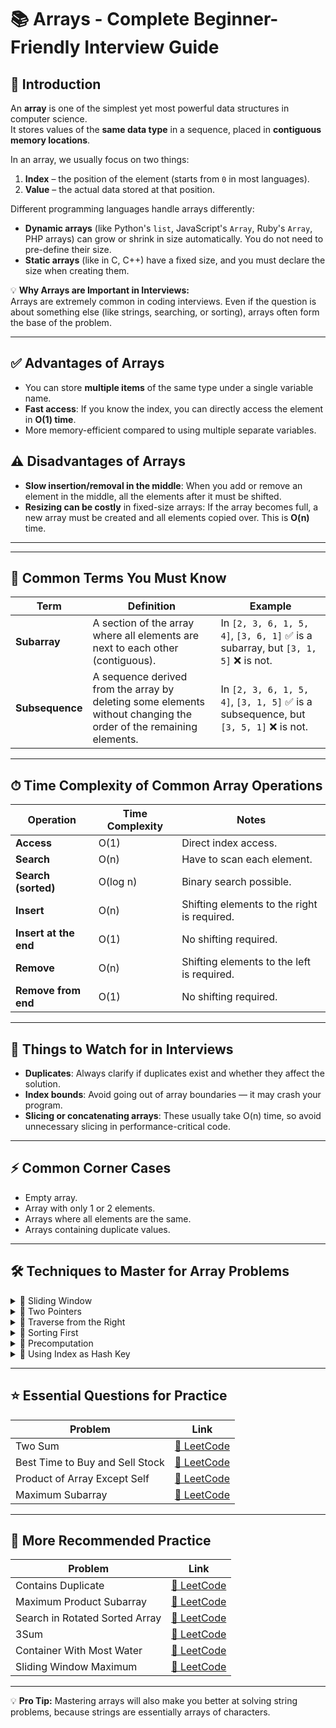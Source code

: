 # 📚 Arrays - Complete Beginner-Friendly Interview Guide

## 📝 Introduction
An **array** is one of the simplest yet most powerful data structures in computer science.  
It stores values of the **same data type** in a sequence, placed in **contiguous memory locations**.  

In an array, we usually focus on two things:
1. **Index** – the position of the element (starts from `0` in most languages).
2. **Value** – the actual data stored at that position.

Different programming languages handle arrays differently:
- **Dynamic arrays** (like Python's `list`, JavaScript's `Array`, Ruby's `Array`, PHP arrays) can grow or shrink in size automatically. You do not need to pre-define their size.
- **Static arrays** (like in C, C++) have a fixed size, and you must declare the size when creating them.

💡 **Why Arrays are Important in Interviews:**  
Arrays are extremely common in coding interviews. Even if the question is about something else (like strings, searching, or sorting), arrays often form the base of the problem.

---

## ✅ Advantages of Arrays
- You can store **multiple items** of the same type under a single variable name.
- **Fast access**: If you know the index, you can directly access the element in **O(1) time**.
- More memory-efficient compared to using multiple separate variables.

## ⚠️ Disadvantages of Arrays
- **Slow insertion/removal in the middle**: When you add or remove an element in the middle, all the elements after it must be shifted.
- **Resizing can be costly** in fixed-size arrays: If the array becomes full, a new array must be created and all elements copied over. This is **O(n)** time.

---

---

## 🔑 Common Terms You Must Know

| Term | Definition | Example |
|------|------------|---------|
| **Subarray** | A section of the array where all elements are next to each other (contiguous). | In `[2, 3, 6, 1, 5, 4]`, `[3, 6, 1]` ✅ is a subarray, but `[3, 1, 5]` ❌ is not. |
| **Subsequence** | A sequence derived from the array by deleting some elements without changing the order of the remaining elements. | In `[2, 3, 6, 1, 5, 4]`, `[3, 1, 5]` ✅ is a subsequence, but `[3, 5, 1]` ❌ is not. |

---

## ⏱ Time Complexity of Common Array Operations

| Operation | Time Complexity | Notes |
|-----------|-----------------|-------|
| **Access** | O(1) | Direct index access. |
| **Search** | O(n) | Have to scan each element. |
| **Search (sorted)** | O(log n) | Binary search possible. |
| **Insert** | O(n) | Shifting elements to the right is required. |
| **Insert at the end** | O(1) | No shifting required. |
| **Remove** | O(n) | Shifting elements to the left is required. |
| **Remove from end** | O(1) | No shifting required. |

---

## 🧐 Things to Watch for in Interviews
- **Duplicates**: Always clarify if duplicates exist and whether they affect the solution.
- **Index bounds**: Avoid going out of array boundaries — it may crash your program.
- **Slicing or concatenating arrays**: These usually take O(n) time, so avoid unnecessary slicing in performance-critical code.

---

## ⚡ Common Corner Cases
- Empty array.
- Array with only 1 or 2 elements.
- Arrays where all elements are the same.
- Arrays containing duplicate values.

---

## 🛠 Techniques to Master for Array Problems

<details>
<summary>📌 Sliding Window</summary>
A technique used for problems involving subarrays or substrings.  
We keep two pointers (`start` and `end`) and move them forward while maintaining certain conditions.  
Example: *Minimum Size Subarray Sum*.  
Time complexity is usually **O(n)**.
</details>

<details>
<summary>📌 Two Pointers</summary>
Two pointers can start from different ends or from different arrays.  
Often used for sorted arrays or merging.  
Example: *Merge Sorted Array*.
</details>

<details>
<summary>📌 Traverse from the Right</summary>
Sometimes problems are easier if you process the array backwards.  
Example: *Daily Temperatures*.
</details>

<details>
<summary>📌 Sorting First</summary>
If the problem allows changing the order, sorting can simplify logic and enable binary search.  
Be careful: sorting takes **O(n log n)**.
</details>

<details>
<summary>📌 Precomputation</summary>
Precompute prefix sums or products to answer range queries quickly.  
Example: *Product of Array Except Self*.
</details>

<details>
<summary>📌 Using Index as Hash Key</summary>
If the array contains numbers from `1` to `N`, you can use the array itself to mark presence of numbers by negating values at certain indices.  
Example: *First Missing Positive*.
</details>

---

## ⭐ Essential Questions for Practice

| Problem | Link |
|---------|------|
| Two Sum | [🔗 LeetCode](https://leetcode.com/problems/two-sum/) |
| Best Time to Buy and Sell Stock | [🔗 LeetCode](https://leetcode.com/problems/best-time-to-buy-and-sell-stock/) |
| Product of Array Except Self | [🔗 LeetCode](https://leetcode.com/problems/product-of-array-except-self/) |
| Maximum Subarray | [🔗 LeetCode](https://leetcode.com/problems/maximum-subarray/) |

---

## 💪 More Recommended Practice

| Problem | Link |
|---------|------|
| Contains Duplicate | [🔗 LeetCode](https://leetcode.com/problems/contains-duplicate/) |
| Maximum Product Subarray | [🔗 LeetCode](https://leetcode.com/problems/maximum-product-subarray/) |
| Search in Rotated Sorted Array | [🔗 LeetCode](https://leetcode.com/problems/search-in-rotated-sorted-array/) |
| 3Sum | [🔗 LeetCode](https://leetcode.com/problems/3sum/) |
| Container With Most Water | [🔗 LeetCode](https://leetcode.com/problems/container-with-most-water/) |
| Sliding Window Maximum | [🔗 LeetCode](https://leetcode.com/problems/sliding-window-maximum/) |

---

💡 **Pro Tip:** Mastering arrays will also make you better at solving string problems, because strings are essentially arrays of characters.
